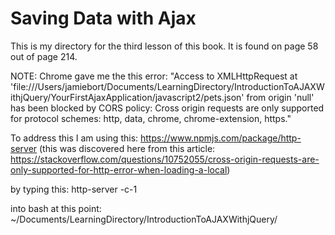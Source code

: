 # Saving Data with Ajax

This is my directory for the third lesson of this book.
It is found on page 58 out of page 214.

NOTE: Chrome gave me the this error:
"Access to XMLHttpRequest at 'file:///Users/jamiebort/Documents/LearningDirectory/IntroductionToAJAXWithjQuery/YourFirstAjaxApplication/javascript2/pets.json' from origin 'null' has been blocked by CORS policy: Cross origin requests are only supported for protocol schemes: http, data, chrome, chrome-extension, https."

To address this I am using this:
https://www.npmjs.com/package/http-server
(this was discovered here from this article:
https://stackoverflow.com/questions/10752055/cross-origin-requests-are-only-supported-for-http-error-when-loading-a-local)

by typing this:
http-server -c-1 

into bash at this point:
~/Documents/LearningDirectory/IntroductionToAJAXWithjQuery/

